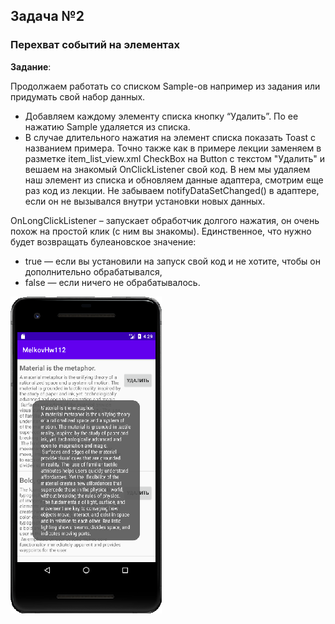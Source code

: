 ## Задача №2
### Перехват событий на элементах
**Задание**:

Продолжаем работать со списком Sample-ов например из задания или придумать свой набор данных.

- Добавляем каждому элементу списка кнопку “Удалить”. По ее нажатию Sample удаляется из списка.
- В случае длительного нажатия на элемент списка показать Toast с названием примера.
Точно также как в примере лекции заменяем в разметке item_list_view.xml CheckBox на Button c текстом "Удалить" и вешаем на знакомый OnClickListener свой код. В нем мы удаляем наш элемент из списка и обновляем данные адаптера, смотрим еще раз код из лекции. Не забываем notifyDataSetChanged() в адаптере, если он не вызывался внутри установки новых данных.

OnLongClickListener – запускает обработчик долгого нажатия, он очень похож на простой клик (с ним вы знакомы). Единственное, что нужно будет возвращать булеановское значение:

- true — если вы установили на запуск свой код и не хотите, чтобы он дополнительно обрабатывался,
- false — если ничего не обрабатывалось.

![](screen.png)